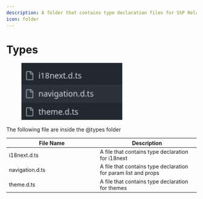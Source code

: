 ```yaml
---
description: A folder that contains type declaration files for SSP Relay
icon: folder
---
```


# Types

<div align="left"><figure><img src="../../.gitbook/assets/image (198).png" alt=""><figcaption></figcaption></figure></div>

The following file are inside the @types folder

<table><thead><tr><th width="227">File Name</th><th>Description</th></tr></thead><tbody><tr><td>i18next.d.ts</td><td>A file that contains type declaration for i18next</td></tr><tr><td>navigation.d.ts</td><td>A file that contains type declaration for  param list and props</td></tr><tr><td>theme.d.ts</td><td>A file that contains type declaration for themes</td></tr></tbody></table>
